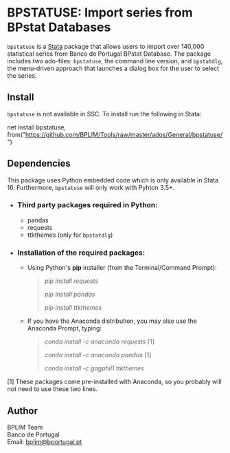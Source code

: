 # BPSTATUSE: Import series from BPstat Databases

`bpstatuse` is a [Stata](http://www.stata.com/) package that allows users to import over 140,000
statistical series from Banco de Portugal BPstat Database. The package includes two ado-files: `bpstatuse`, the command line version, and `bpstatdlg`, the menu-driven approach that launches a dialog box for the user to select the series.

## Install

`bpstatuse` is not available in SSC. To install run the following in Stata:

net install bpstatuse, from("https://github.com/BPLIM/Tools/raw/master/ados/General/bpstatuse/")

## Dependencies

This package uses Python embedded code which is only available in Stata 16. Furthermore, `bpstatuse` will only work with Pyhton 3.5+.

- ### Third party packages required in Python:

  - pandas
  - requests
  - ttkthemes (only for `bpstatdlg`)

- ### Installation of the required packages:

  - Using Python's **pip** installer (from the Terminal/Command Prompt):

    > *pip install requests*
    >
    > *pip install pandas*
    >
    > *pip install ttkthemes*
    >

   - If you have the Anaconda distribution, you may also use the Anaconda Prompt, typing:

       > *conda install -c anaconda requests* [1]
       >
       > *conda install -c anaconda pandas* [1]
       >
       > *conda install -c gagphil1 ttkthemes*
       >    

[1] These packages come pre-installed with Anaconda, so you probably will not need to use these two lines.



## Author

BPLIM Team
<br>Banco de Portugal
<br>Email: bplim@bportugal.pt

